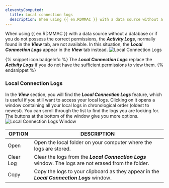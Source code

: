 ```yaml
---
eleventyComputed:
  title: Local connection logs
  description: When using {{ en.RDMMAC }} with a data source without a database or if you do not possess the correct permissions, the Activity Logs, normally found in the View tab, are not available.
---
```

When using {{ en.RDMMAC }} with a data source without a database or if you do not possess the correct permissions, the ***Activity Logs***, normally found in the ***View*** tab, are not available. In this situation, the ***Local Connection Logs*** appear in the ***View*** tab instead.
![Local Connection Logs](https://cdnweb.devolutions.net/docs/en/rdm/mac/RDMMac0024.png)

{% snippet icon.badgeInfo %}
The ***Local Connection Logs*** replace the ***Activity Logs*** if you do not have the sufficient permissions to view them.
{% endsnippet %}

### Local Connection Logs
In the ***View*** section, you will find the ***Local Connection Logs*** feature, which is useful if you still want to access your local logs. Clicking on it opens a window containing all your local logs in chronological order (oldest to newest). You can scroll through the list to find the logs you are looking for.
The buttons at the bottom of the window give you more options.
![Local Connection Logs Window](https://cdnweb.devolutions.net/docs/en/rdm/mac/RDMMac0035.png)

| OPTION    | DESCRIPTION |
|-----------|-------------|
| Open      | Open the local folder on your computer where the logs are stored. |
| Clear Log | Clear the logs from the ***Local Connection Logs*** window. The logs are not erased from the folder. |
| Copy      | Copy the logs to your clipboard as they appear in the ***Local Connection Logs*** window. |
